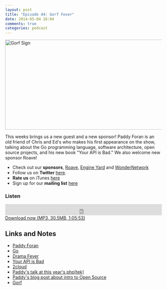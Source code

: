 ```yaml
---
layout: post
title: "Episode 44: Gorf Fever"
date: 2014-05-04 16:04
comments: true
categories: podcast
---
```


<a href="https://www.flickr.com/photos/aloha75/4906012509" title="Gorf Sign by Sam Howzit, on Flickr"><img src="https://farm5.staticflickr.com/4099/4906012509_29c1181242_z.jpg" width="640" height="290" alt="Gorf Sign"></a>

This weeks brings us a new guest and a new sponsor! Paddy Foran is an old friend of Chris and Ed's who makes his first appearance on the show, talking about the Go programming language, software architecture, open source projects, and his new book "Your API is Bad." We also welcome new sponsor Roave!

* Check out our **sponsors**, [Roave](http://roave.com), [Engine Yard](http://www.engineyard.com/) and [WonderNetwork](https://wondernetwork.com/)
* Follow us on **Twitter** [here](https://twitter.com/dev_hell).
* **Rate us** on iTunes [here](http://itunes.apple.com/us/podcast/dev-hell/id489840699)
* Sign up for our **mailing list** [here](/subscribe-email.html)

### Listen

<iframe frameborder="0" height="36px" scrolling="no" seamless src="https://simplecast.com/e/35304?style=dark" width="100%"></iframe>
<a href="http://audio.simplecast.com/35304.mp3" rel="enclosure">Download now (MP3, 30.5MB, 1:05:53)</a>

## Links and Notes

- [Paddy Foran](http://paddy.io/o)
- [Go](http://golang.org)
- [Drama Fever](http://www.dramafever.com/)
- [Your API is Bad](http://yourapiisbad.com/)
- [2cloud](http://www.2cloudproject.com/)
- [Paddy's talk at this year's php[tek]](http://tek.phparch.com/speakers/#60272)
- [Paddy's blog post about intro to Open Source](http://paddy.io/posts/open-sourcing-mental-illness-tour/)
- [Gorf](http://www.arcade-museum.com/game_detail.php?game_id=7983)

